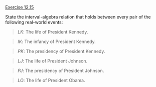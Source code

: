 [Exercise 12.15](12-15/)

State the interval-algebra relation that holds between every pair of the
following real-world events:

> $LK$: The life of President Kennedy.

> $IK$: The infancy of President Kennedy.

> $PK$: The presidency of President Kennedy.

> $LJ$: The life of President Johnson.

> $PJ$: The presidency of President Johnson.

> $LO$: The life of President Obama.

